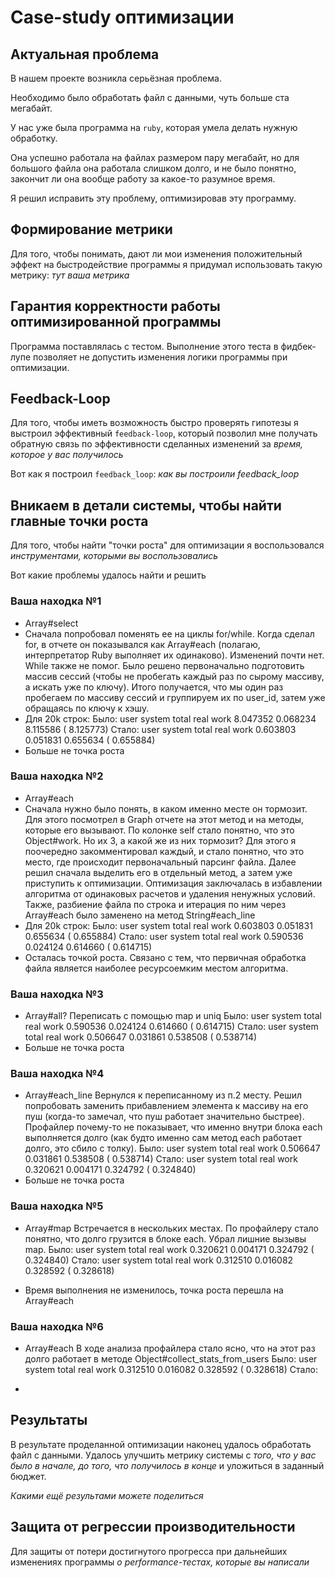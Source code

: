 # Case-study оптимизации

## Актуальная проблема
В нашем проекте возникла серьёзная проблема.

Необходимо было обработать файл с данными, чуть больше ста мегабайт.

У нас уже была программа на `ruby`, которая умела делать нужную обработку.

Она успешно работала на файлах размером пару мегабайт, но для большого файла она работала слишком долго, и не было понятно, закончит ли она вообще работу за какое-то разумное время.

Я решил исправить эту проблему, оптимизировав эту программу.

## Формирование метрики
Для того, чтобы понимать, дают ли мои изменения положительный эффект на быстродействие программы я придумал использовать такую метрику: *тут ваша метрика*

## Гарантия корректности работы оптимизированной программы
Программа поставлялась с тестом. Выполнение этого теста в фидбек-лупе позволяет не допустить изменения логики программы при оптимизации.

## Feedback-Loop
Для того, чтобы иметь возможность быстро проверять гипотезы я выстроил эффективный `feedback-loop`, который позволил мне получать обратную связь по эффективности сделанных изменений за *время, которое у вас получилось*

Вот как я построил `feedback_loop`: *как вы построили feedback_loop*

## Вникаем в детали системы, чтобы найти главные точки роста
Для того, чтобы найти "точки роста" для оптимизации я воспользовался *инструментами, которыми вы воспользовались*

Вот какие проблемы удалось найти и решить

### Ваша находка №1
- Array#select
- Сначала попробовал поменять ее на циклы for/while. 
Когда сделал for, в отчете он показывался как Array#each (полагаю, интерпретатор Ruby выполняет их одинаково). Изменений почти нет.
While также не помог.
Было решено первоначально подготовить массив сессий (чтобы не пробегать каждый раз по сырому массиву, а искать уже по ключу).
Итого получается, что мы один раз пробегаем по массиву сессий и группируем их по user_id, затем уже обращаясь по ключу к хэшу.
- Для 20k строк:
Было:
  user     system      total        real
  work  8.047352   0.068234   8.115586 (  8.125773)
Стало:
  user     system      total        real
  work  0.603803   0.051831   0.655634 (  0.655884)
- Больше не точка роста

### Ваша находка №2
- Array#each
- Сначала нужно было понять, в каком именно месте он тормозит.
Для этого посмотрел в Graph отчете на этот метод и на методы, которые его вызывают.
По колонке self стало понятно, что это Object#work.
Но их 3, а какой же из них тормозит?
Для этого я поочередно закомментировал каждый, и стало понятно, что это место, где происходит первоначальный парсинг файла.
Далее решил сначала выделить его в отдельный метод, а затем уже приступить к оптимизации.
Оптимизация заключалась в избавлении алгоритма от одинаковых расчетов и удаления ненужных условий. 
Также, разбиение файла по строка и итерация по ним через Array#each было заменено на метод String#each_line
- Для 20k строк:
Было:
  user     system      total        real
  work  0.603803   0.051831   0.655634 (  0.655884)
Стало:
  user     system      total        real
  work  0.590536   0.024124   0.614660 (  0.614715)
- Осталась точкой роста.
Связано с тем, что первичная обработка файла является наиболее ресурсоемким местом алгоритма.

### Ваша находка №3
- Array#all?
Переписать с помощью map и uniq
Было:
  user     system      total        real
  work  0.590536   0.024124   0.614660 (  0.614715)
Стало:
  user     system      total        real
  work  0.506647   0.031861   0.538508 (  0.538714)
- Больше не точка роста

### Ваша находка №4
- Array#each_line
Вернулся к переписанному из п.2 месту.
Решил попробовать заменить прибавлением элемента к массиву на его пуш (когда-то замечал, что пуш работает значительно быстрее).
Профайлер почему-то не показывает, что именно внутри блока each выполняется долго (как будто именно сам метод each работает долго, это сбило с толку).
Было:
  user     system      total        real
  work  0.506647   0.031861   0.538508 (  0.538714)
Стало:
  user     system      total        real
  work  0.320621   0.004171   0.324792 (  0.324840)
- Больше не точка роста

### Ваша находка №5
- Array#map 
Встречается в нескольких местах. По профайлеру стало понятно, что долго грузится в блоке each.
Убрал лишние вызывы map.
Было:
  user     system      total        real
  work  0.320621   0.004171   0.324792 (  0.324840)
Стало:
  user     system      total        real
  work  0.312510   0.016082   0.328592 (  0.328618)

- Время выполнения не изменилось, точка роста перешла на Array#each

### Ваша находка №6
- Array#each
  В ходе анализа профайлера стало ясно, что на этот раз долго работает в методе Object#collect_stats_from_users
Было:
  user     system      total        real
  work  0.312510   0.016082   0.328592 (  0.328618)
Стало:


- 

## Результаты
В результате проделанной оптимизации наконец удалось обработать файл с данными.
Удалось улучшить метрику системы с *того, что у вас было в начале, до того, что получилось в конце* и уложиться в заданный бюджет.

*Какими ещё результами можете поделиться*

## Защита от регрессии производительности
Для защиты от потери достигнутого прогресса при дальнейших изменениях программы *о performance-тестах, которые вы написали*

